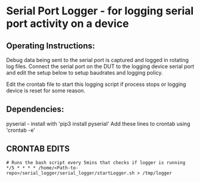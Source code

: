 # Serial Port Logger - for logging serial port activity on a device

Operating Instructions:
-----------------------
Debug data being sent to the serial port is captured and logged in rotating
log files. Connect the serial port on the DUT to the logging device serial
port and edit the setup below to setup baudrates and logging policy.

Edit the crontab file to start this logging script if process stops or logging
device is reset for some reason.

Dependencies:
-------------
pyserial - install with 'pip3 install pyserial'
Add these lines to crontab using 'crontab -e'

CRONTAB EDITS
-------------
```
# Runs the bash script every 5mins that checks if logger is running
*/5 * * * * /home/<Path-to-repo>/serial_logger/serial_logger/startLogger.sh > /tmp/logger
```
